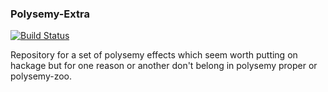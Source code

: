 ### Polysemy-Extra

[![Build Status][travis-badge]][travis]

Repository for a set of polysemy effects which 
seem worth putting on hackage but for one reason or another
don't belong in polysemy proper or polysemy-zoo.

[travis]:        <https://travis-ci.org/adamConnerSax/polysemy-extra>
[travis-badge]:  <https://travis-ci.org/adamConnerSax/polysemy-Extra.svg?branch=master>
